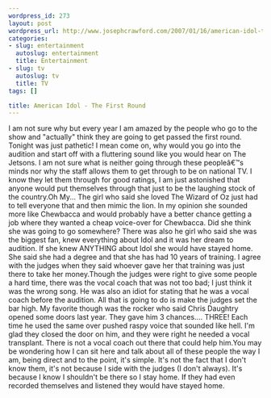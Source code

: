 ```yaml
--- 
wordpress_id: 273
layout: post
wordpress_url: http://www.josephcrawford.com/2007/01/16/american-idol-the-first-round/
categories: 
- slug: entertainment
  autoslug: entertainment
  title: Entertainment
- slug: tv
  autoslug: tv
  title: TV
tags: []

title: American Idol - The First Round
---
```

I am not sure why but every year I am amazed by the people who go to the show and "actually" think they are going to get passed the first round.  Tonight was just pathetic!  I mean come on, why would you go into the audition and start off with a fluttering sound like you would hear on The Jetsons.  I am not sure what is neither going through these peopleâ€™s minds nor why the staff allows them to get through to be on national TV.  I know they let them through for good ratings, I am just astonished that anyone would put themselves through that just to be the laughing stock of the country.<!--more-->Oh My...  The girl who said she loved The Wizard of Oz just had to tell everyone that and then mimic the lion.  In my opinion she sounded more like Chewbacca and would probably have a better chance getting a job where they wanted a cheap voice-over for Chewbacca.  Did she think she was going to go somewhere?  There was also he girl who said she was the biggest fan, knew everything about Idol and it was her dream to audition.  If she knew ANYTHING about Idol she would have stayed home.  She said she had a degree and that she has had 10 years of training.  I agree with the judges when they said whoever gave her that training was just there to take her money.Though the judges were right to give some people a hard time, there was the vocal coach that was not too bad; I just think it was the wrong song.  He was also an idiot for stating that he was a vocal coach before the audition.  All that is going to do is make the judges set the bar high.  My favorite though was the rocker who said Chris Daughtry opened some doors last year.  They gave him 3 chances.... THREE!  Each time he used the same over pushed raspy voice that sounded like hell.  I'm glad they closed the door on him, and they were right he needed a vocal transplant.  There is not a vocal coach out there that could help him.You may be wondering how I can sit here and talk about all of these people the way I am, being direct and to the point, it's simple.  It's not the fact that I don't know them, it's not because I side with the judges (I don't always).  It's because I know I shouldn't be there so I stay home.  If they had even recorded themselves and listened they would have stayed home.
